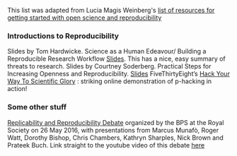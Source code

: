 This list was adapted from Lucia Magis Weinberg's [list of resources for getting started with open science and reproducibility](https://luciamagisweinberg.wordpress.com/2017/03/23/reproducibilityopen-science-resources/)

### Introductions to Reproducibility
Slides by Tom Hardwicke. Science as a Human Edeavour/ Building a Reproducible Research Workflow [Slides](https://osf.io/rxwsp/). This has a nice, easy summary of threats to research.
Slides by Courtney Soderberg. Practical Steps for Increasing Openness and Reproducibility. [Slides](https://osf.io/br8d4/)
FiveThirtyEight’s [Hack Your Way To Scientific Glory](https://projects.fivethirtyeight.com/p-hacking/) : striking online demonstration of p-hacking in action!

### Some other stuff
[Replicability and Reproducibility Debate](http://www.bps.org.uk/what-we-do/bps/governance/boards-and-committees/research-board/research-board-resources/replicability-and-reproducibility-debate/replicability-and-reproducibility-debate) organized by the BPS at the Royal Society on 26 May 2016, with presentations from Marcus Munafò, Roger Watt, Dorothy Bishop, Chris Chambers, Kathryn Sharples, Nick Brown and Prateek Buch. Link straight to the youtube video of this debate [here](https://www.youtube.com/watch?v=tTuZ-IEc0Eg&feature=youtu.be)
